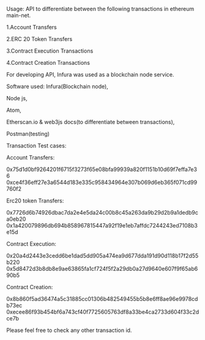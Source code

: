 Usage:
API to differentiate between the following transactions in ethereum main-net.

1.Account Transfers 


2.ERC 20 Token Transfers


3.Contract Execution Transactions 


4.Contract Creation Transactions


For developing API, Infura was used as a blockchain node service.

Software used:
Infura(Blockchain node),


Node js,


Atom,


Etherscan.io & web3js docs(to differentiate between transactions),


Postman(testing)



Transaction Test cases:

Account Transfers:


0x75d1d0bf9264201f6715f3273f65e08bfa99939a820f1151b10d69f7effa7e36
0xce4f36eff27e3a6544d183e335c958434964e307b069d6eb365f071cd99760f2

Erc20 token Transfers:


0x7726d6b74926dbac7da2e4e5da24c00b8c45a263da9b29d2b9a1dedb9ca0eb20
0x1a420079896db694b858967815447a92f19e1eb7affdc7244243ed7108b3e15d

Contract Execution:


0x20a4d2443e3cedd6be1dad5dd905a474ea9d677dda191d90d118b17f2d55b220
0x5d8472d3b8db8e9ae63865fa1cf724f5f2a29db0a27d9640e607f9f65ab690b5

Contract Creation:


0x8b860f5ad36474a5c31885cc01306b482549455b5b8e6ff8ae96e9978cdb73ec
0xecee86f93b454bf6a743cf40f7725605763df8a33be4ca2733d604f33c2dce7b


Please feel free to check any other transaction id.
